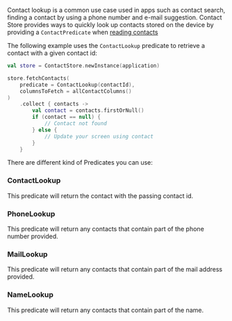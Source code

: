 Contact lookup is a common use case used in apps such as contact search, finding a
contact by using a phone number and e-mail suggestion. Contact Store provides ways to quickly look up
contacts stored on the device by providing a `ContactPredicate`
when [reading contacts](./read_contacts.md)

The following example uses the `ContactLookup` predicate to retrieve a contact with a given contact
id:

```kotlin
val store = ContactStore.newInstance(application)

store.fetchContacts(
    predicate = ContactLookup(contactId),
    columnsToFetch = allContactColumns()
)
    .collect { contacts ->
        val contact = contacts.firstOrNull()
        if (contact == null) {
            // Contact not found
        } else {
            // Update your screen using contact
        }
    }

```

There are different kind of Predicates you can use:

### ContactLookup

This predicate will return the contact with the passing contact id.

### PhoneLookup

This predicate will return any contacts that contain part of the phone number provided.

### MailLookup

This predicate will return any contacts that contain part of the mail address provided.

### NameLookup

This predicate will return any contacts that contain part of the name.